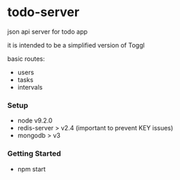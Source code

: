 # todo-server

json api server for todo app

it is intended to be a simplified version of Toggl

basic routes:

-   users
-   tasks
-   intervals

### Setup

-   node v9.2.0
-   redis-server > v2.4 (important to prevent KEY issues)
-   mongodb > v3

### Getting Started

-   npm start
